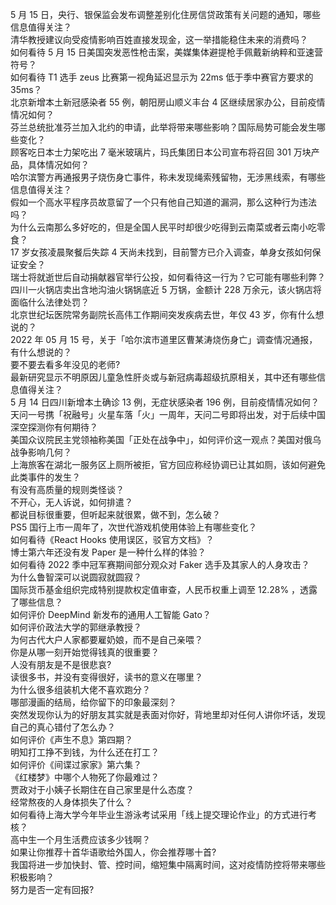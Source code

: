 5 月 15 日，央行、银保监会发布调整差别化住房信贷政策有关问题的通知，哪些信息值得关注？  
清华教授建议向受疫情影响百姓直接发现金，这一举措能稳住未来的消费吗？  
如何看待 5 月 15 日美国突发恶性枪击案，美媒集体避提枪手佩戴新纳粹和亚速营符号？  
如何看待 T1 选手 zeus 比赛第一视角延迟显示为 22ms 低于季中赛官方要求的 35ms？  
北京新增本土新冠感染者 55 例，朝阳房山顺义丰台 4 区继续居家办公，目前疫情情况如何？  
芬兰总统批准芬兰加入北约的申请，此举将带来哪些影响？国际局势可能会发生哪些变化？  
顾客吃日本士力架吃出 7 毫米玻璃片，玛氏集团日本公司宣布将召回 301 万块产品，具体情况如何？  
哈尔滨警方再通报男子烧伤身亡事件，称未发现绳索残留物，无涉黑线索，有哪些信息值得关注？  
假如一个高水平程序员故意留了一个只有他自己知道的漏洞，那么这种行为违法吗？  
为什么云南那么多好吃的，但是全国人民平时却很少吃得到云南菜或者云南小吃零食？  
17 岁女孩凌晨聚餐后失踪 4 天尚未找到，目前警方已介入调查，单身女孩如何保证安全？  
瑞士将就逝世后自动捐献器官举行公投，如何看待这一行为？它可能有哪些利弊？  
四川一火锅店卖出含地沟油火锅锅底近 5 万锅，金额计 228 万余元，该火锅店将面临什么法律处罚？  
北京世纪坛医院常务副院长高伟工作期间突发疾病去世，年仅 43 岁，你有什么想说的？  
2022 年 05 月 15 号，关于「哈尔滨市道里区曹某涛烧伤身亡」调查情况通报，有什么想说的？  
要不要去看多年没见的老师?  
最新研究显示不明原因儿童急性肝炎或与新冠病毒超级抗原相关，其中还有哪些信息值得关注？  
5 月 14 日四川新增本土确诊 13 例，无症状感染者 196 例，目前疫情情况如何？  
天问一号携「祝融号」火星车落「火」一周年，天问二号即将出发，对于后续中国深空探测你有何期待？  
美国众议院民主党领袖称美国「正处在战争中」，如何评价这一观点？美国对俄乌战争影响几何？  
上海旅客在湖北一服务区上厕所被拒，官方回应称经协调已让其如厕，该如何避免此类事件的发生？  
有没有高质量的规则类怪谈？  
不开心，无人诉说，如何排遣？  
都说目标很重要，但听起来就很累，做不到，怎么破？  
PS5 国行上市一周年了，次世代游戏机使用体验上有哪些变化？  
如何看待《React Hooks 使用误区，驳官方文档》？  
博士第六年还没有发 Paper 是一种什么样的体验？  
如何看待 2022 季中冠军赛期间部分观众对 Faker 选手及其家人的人身攻击？  
为什么鲁智深可以说圆寂就圆寂？  
国际货币基金组织完成特别提款权定值审查，人民币权重上调至 12.28% ，透露了哪些信息？  
如何评价 DeepMind 新发布的通用人工智能 Gato？  
如何评价政法大学的郭继承教授？  
为何古代大户人家都要雇奶娘，而不是自己亲喂？  
你是从哪一刻开始觉得钱真的很重要？  
人没有朋友是不是很悲哀?  
读很多书，并没有变得很好，读书的意义在哪里？  
为什么很多组装机大佬不喜欢跑分？  
哪部漫画的结局，给你留下的印象最深刻？  
突然发现你认为的好朋友其实就是表面对你好，背地里却对任何人讲你坏话，发现自己的真心错付了怎么办？  
如何评价《声生不息》第四期？  
明知打工挣不到钱，为什么还在打工？  
如何评价《间谍过家家》第六集？  
《红楼梦》中哪个人物死了你最难过？  
贾政对于小姨子长期住在自己家里是什么态度？  
经常熬夜的人身体损失了什么？  
如何看待上海大学今年毕业生游泳考试采用「线上提交理论作业」的方式进行考核？  
高中生一个月生活费应该多少钱啊？  
如果让你推荐十首华语歌给外国人，你会推荐哪十首?  
我国将进一步加快封、管、控时间，缩短集中隔离时间，这对疫情防控将带来哪些积极影响？  
努力是否一定有回报?  
